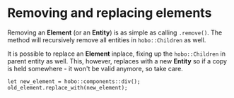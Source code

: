 # Removing and replacing elements

Removing an **Element** (or an **Entity**) is as simple as calling `.remove()`. The method will recursively remove all entities in `hobo::Children` as well.    

It is possible to replace an **Element** inplace, fixing up the `hobo::Children` in parent entity as well. This, however, replaces with a new **Entity** so if a copy is held somewhere - it won't be valid anymore, so take care.

```rust,noplaypen
let new_element = hobo::components::div();
old_element.replace_with(new_element);
```
